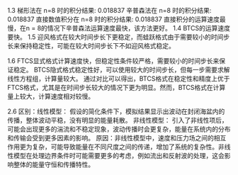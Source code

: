 1.3 梯形法在 n=8 时的积分结果: 0.018837
辛普森法在 n=8 时的积分结果: 0.018837
直接数值积分在 n=8 时的积分结果: 0.018837
直接积分的运算速度最慢，在n = 8的情况下辛普森法运算速度最快，该方法更好。
1.4 BTCS的运算速度要快。
1.5 迎风格式在较大时间步长下更稳定，而蛙跃格式由于需要较小的时间步长来保持稳定性，可能在较大时间步长下不如迎风格式稳定。

1.6 FTCS显式格式计算速度快，但稳定性条件较严格，需要较小的时间步长来保证稳定。
BTCS隐式格式稳定性好，可以使用较大的时间步长，但每一步需要求解线性方程组，计算量较大。
通过对比可以得出，BTCS格式在稳定性和精度上优于FTCS格式，尤其是在时间步长较大的情况下更为明显。然而，BTCS格式在计算量上较大，计算速度相对较慢。

2.6 区别：线性模型： 假设的简化条件下，模拟结果显示出波动在封闭海盆内的传播，整体波动平稳，没有明显的能量耗散。
非线性模型： 引入了非线性项后，可能会出现更多的湍流和不稳定现象，波动传播时会更复杂，能量在系统内的分布和传输会受到更多因素的影响。
原因：非线性模型中，速度和压力场之间的相互作用更为复杂，可能导致能量在不同尺度之间的传递，增加了系统的复杂性。非线性模型在处理边界条件时可能需要更多的考虑，例如流出和反射波的处理，这会影响整体的能量守恒和传播特性。

